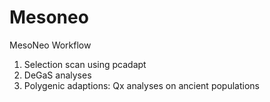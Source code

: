 # Mesoneo
MesoNeo Workflow
1. Selection scan using pcadapt 
2. DeGaS analyses 
3. Polygenic adaptions: Qx analyses on ancient populations
